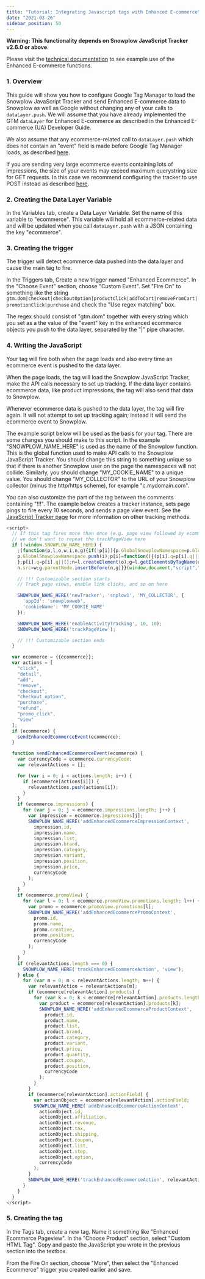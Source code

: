 ```yaml
---
title: "Tutorial: Integrating Javascript tags with Enhanced E-commerce"
date: "2021-03-26"
sidebar_position: 50
---
```


**Warning: This functionality depends on Snowplow JavaScript Tracker v2.6.0 or above**.

Please visit the [technical documentation](/docs/collecting-data/collecting-from-own-applications/javascript-trackers/javascript-tracker/javascript-tracker-v2/tracking-specific-events/#Enhanced_Ecommerce_tracking) to see example use of the Enhanced E-commerce functions.

### 1\. Overview

This guide will show you how to configure Google Tag Manager to load the Snowplow JavaScript Tracker and send Enhanced E-commerce data to Snowplow as well as Google without changing any of your calls to `dataLayer.push`. We will assume that you have already implemented the GTM `dataLayer` for Enhanced E-commerce as described in the Enhanced E-commerce (UA) Developer Guide.

We also assume that any ecommerce-related call to `dataLayer.push` which does not contain an "event" field is made before Google Tag Manager loads, as described [here](http://www.simoahava.com/analytics/ecommerce-tips-google-tag-manager/#tip1).

If you are sending very large ecommerce events containing lots of impressions, the size of your events may exceed maximum querystring size for GET requests. In this case we recommend configuring the tracker to use POST instead as described [here](/docs/collecting-data/collecting-from-own-applications/javascript-trackers/javascript-tracker/javascript-tracker-v2/tracker-setup/initializing-a-tracker-2/).

### 2\. Creating the Data Layer Variable

In the Variables tab, create a Data Layer Variable. Set the name of this variable to "ecommerce". This variable will hold all ecommerce-related data and will be updated when you call `dataLayer.push` with a JSON containing the key "ecommerce".

### 3\. Creating the trigger

The trigger will detect ecommerce data pushed into the data layer and cause the main tag to fire.

In the Triggers tab, Create a new trigger named "Enhanced Ecommerce". In the "Choose Event" section, choose "Custom Event". Set "Fire On" to something like the string `gtm.dom|checkout|checkoutOption|productClick|addToCart|removeFromCart|promotionClick|purchase` and check the "Use regex matching" box.

The regex should consist of "gtm.dom" together with every string which you set as a the value of the "event" key in the enhanced ecommerce objects you push to the data layer, separated by the "|" pipe character.

### 4\. Writing the JavaScript

Your tag will fire both when the page loads and also every time an ecommerce event is pushed to the data layer.

When the page loads, the tag will load the Snowplow JavaScript Tracker, make the API calls necessary to set up tracking. If the data layer contains ecommerce data, like product impressions, the tag will also send that data to Snowplow.

Whenever ecommerce data is pushed to the data layer, the tag will fire again. It will not attempt to set up tracking again; instead it will send the ecommerce event to Snowplow.

The example script below will be used as the basis for your tag. There are some changes you should make to this script. In the example "SNOWPLOW\_NAME\_HERE" is used as the name of the Snowplow function. This is the global function used to make API calls to the Snowplow JavaScript Tracker. You should change this string to something unique so that if there is another Snowplow user on the page the namespaces will not collide. Similarly, you should change "MY\_COOKIE\_NAME" to a unique value. You should change "MY\_COLLECTOR" to the URL of your Snowplow collector (minus the http/https scheme), for example "c.mydomain.com".

You can also customize the part of the tag between the comments containing "!!!". The example below creates a tracker instance, sets page pings to fire every 10 seconds, and sends a page view event. See the [JavaScript Tracker page](/docs/collecting-data/collecting-from-own-applications/javascript-trackers/javascript-tracker/javascript-tracker-v2/tracking-specific-events/) for more information on other tracking methods.

```javascript
<script>
  // If this tag fires more than once (e.g. page view followed by ecommerce action),
  // we don't want to repeat the trackPageView here
  if (!window.SNOWPLOW_NAME_HERE) {
    ;(function(p,l,o,w,i,n,g){if(!p[i]){p.GlobalSnowplowNamespace=p.GlobalSnowplowNamespace||[];
    p.GlobalSnowplowNamespace.push(i);p[i]=function(){(p[i].q=p[i].q||[]).push(arguments)
    };p[i].q=p[i].q||[];n=l.createElement(o);g=l.getElementsByTagName(o)[0];n.async=1;
    n.src=w;g.parentNode.insertBefore(n,g)}}(window,document,"script","//cdn.jsdelivr.net/gh/snowplow/sp-js-assets@2.18.2/sp.js","SNOWPLOW_NAME_HERE"));

    // !!! Customizable section starts
    // Track page views, enable link clicks, and so on here

    SNOWPLOW_NAME_HERE('newTracker', 'snplow1', 'MY_COLLECTOR', {
      'appId': 'snowplowweb',
      'cookieName': 'MY_COOKIE_NAME'
    });

    SNOWPLOW_NAME_HERE('enableActivityTracking', 10, 10);
    SNOWPLOW_NAME_HERE('trackPageView');

    // !!! Customizable section ends
  }

  var ecommerce = {{ecommerce}};
  var actions = [
    "click",
    "detail",
    "add",
    "remove",
    "checkout",
    "checkout_option",
    "purchase",
    "refund",
    "promo_click",
    "view"
  ];
  if (ecommerce) {
    sendEnhancedEcommerceEvent(ecommerce);
  }

  function sendEnhancedEcommerceEvent(ecommerce) {
    var currencyCode = ecommerce.currencyCode;
    var relevantActions = [];

    for (var i = 0; i < actions.length; i++) {
      if (ecommerce[actions[i]]) {
        relevantActions.push(actions[i]);
      }
    }
    if (ecommerce.impressions) {
      for (var j = 0; j < ecommerce.impressions.length; j++) {
        var impression = ecommerce.impressions[j];
        SNOWPLOW_NAME_HERE('addEnhancedEcommerceImpressionContext',
          impression.id,
          impression.name,
          impression.list,
          impression.brand,
          impression.category,
          impression.variant,
          impression.position,
          impression.price,
          currencyCode
        );
      }
    }
    if (ecommerce.promoView) {
      for (var l = 0; l < ecommerce.promoView.promotions.length; l++) {
        var promo = ecommerce.promoView.promotions[l];
        SNOWPLOW_NAME_HERE('addEnhancedEcommercePromoContext',
          promo.id,
          promo.name,
          promo.creative,
          promo.position,
          currencyCode
        );
      }
    }
    if (relevantActions.length === 0) {
      SNOWPLOW_NAME_HERE('trackEnhancedEcommerceAction', 'view');
    } else {
      for (var m = 0; m < relevantActions.length; m++) {
        var relevantAction = relevantActions[m];
        if (ecommerce[relevantAction].products) {
          for (var k = 0; k < ecommerce[relevantAction].products.length; k++) {
            var product = ecommerce[relevantAction].products[k];
            SNOWPLOW_NAME_HERE('addEnhancedEcommerceProductContext',
              product.id,
              product.name,
              product.list,
              product.brand,
              product.category,
              product.variant,
              product.price,
              product.quantity,
              product.coupon,
              product.position,
              currencyCode
            );
          }
        }
        if (ecommerce[relevantAction].actionField) {
          var actionObject = ecommerce[relevantAction].actionField;
          SNOWPLOW_NAME_HERE('addEnhancedEcommerceActionContext',
            actionObject.id,
            actionObject.affiliation,
            actionObject.revenue,
            actionObject.tax,
            actionObject.shipping,
            actionObject.coupon,
            actionObject.list,
            actionObject.step,
            actionObject.option,
            currencyCode
          );
        }
        SNOWPLOW_NAME_HERE('trackEnhancedEcommerceAction', relevantAction);
      }
    }
  }
</script>
```

### 5\. Creating the tag

In the Tags tab, create a new tag. Name it something like "Enhanced Ecommerce Pageview". In the "Choose Product" section, select "Custom HTML Tag". Copy and paste the JavaScript you wrote in the previous section into the textbox.

From the Fire On section, choose "More", then select the "Enhanced Ecommerce" trigger you created earlier and save.
